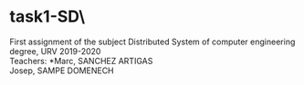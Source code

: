 # task1-SD\
First assignment of the subject Distributed System of computer engineering degree, URV 2019-2020\
Teachers: *Marc, SANCHEZ ARTIGAS\
          Josep, SAMPE DOMENECH

